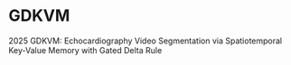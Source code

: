 # GDKVM
2025 GDKVM: Echocardiography Video Segmentation via Spatiotemporal Key-Value Memory with Gated Delta Rule
